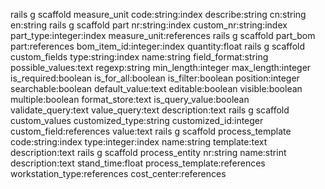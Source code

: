 rails g scaffold measure_unit code:string:index describe:string cn:string en:string
rails g scaffold part nr:string:index custom_nr:string:index part_type:integer:index measure_unit:references
rails g scaffold part_bom part:references bom_item_id:integer:index quantity:float
rails g scaffold custom_fields type:string:index name:string field_format:string possible_values:text regexp:string min_length:integer max_length:integer is_required:boolean is_for_all:boolean is_filter:boolean position:integer searchable:boolean default_value:text editable:boolean visible:boolean multiple:boolean format_store:text is_query_value:boolean validate_query:text value_query:text  description:text
rails g scaffold custom_values customized_type:string customized_id:integer custom_field:references value:text
rails g scaffold process_template code:string:index type:integer:index name:string template:text description:text
rails g scaffold process_entity nr:string name:strint description:text stand_time:float process_template:references workstation_type:references cost_center:references